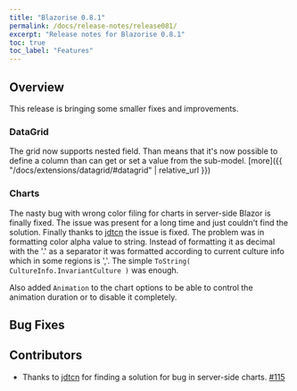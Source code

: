```yaml
---
title: "Blazorise 0.8.1"
permalink: /docs/release-notes/release081/
excerpt: "Release notes for Blazorise 0.8.1"
toc: true
toc_label: "Features"
---
```


## Overview

This release is bringing some smaller fixes and improvements.

### DataGrid

The grid now supports nested field. Than means that it's now possible to define a column than can get or set a value from the sub-model. [more]({{ "/docs/extensions/datagrid/#datagrid" | relative_url }})

### Charts

The nasty bug with wrong color filing for charts in server-side Blazor is finally fixed. The issue was present for a long time and just couldn't find the solution. Finally thanks to [jdtcn](https://github.com/jdtcn) the issue is fixed. The problem was in formatting color alpha value to string. Instead of formatting it as decimal with the '.' as a separator it was formatted according to current culture info which in some regions is ','. The simple `ToString( CultureInfo.InvariantCulture )` was enough.

Also added `Animation` to the chart options to be able to control the animation duration or to disable it completely.

## Bug Fixes

## Contributors

- Thanks to [jdtcn](https://github.com/jdtcn) for finding a solution for bug in server-side charts. [#115](https://github.com/stsrki/Blazorise/issues/115)